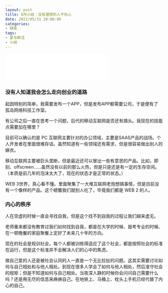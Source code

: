 ```yaml
---
layout: post
title: 8月小结｜没有理想的人不伤心
date: 2022/05/31 20:00:00
categories:
- 随笔
tags:
- 爱与鲜活
- 小结
---
```


<iframe frameborder="no" border="0" marginwidth="0" marginheight="0" width=330 height=86 src="//music.163.com/outchain/player?type=2&id=1305364671&auto=1&height=66"></iframe>

### 没有人知道我会怎么走向创业的道路

起因特别的简单，我需要发布一个APP，但是发布APP都需要公司，于是便有了 孤岛网络科技工作室。

有公司之后一直在思考一个问题，后代的移动互联网是否还有搞头。我现在的技能点需要加在哪里？

目前可以确认的是 PC 互联网主要针对的办公领域，主要是SAAS产品的战场。个人开发者在里面很难存话。虽然知道有一些领域还有需求，但是很容易做出别人的嫁衣。

移动互联网主要被巨头垄断，但是最近还可以冒出一些有意思的产品。比如，即刻、offscreen……虽然没有以前的那么火热，但是只是还是有一定的生存空间。（本质是前几年的泡沫太大了，现在的状态才是正常的状态。）

WEB 3世界，真心看不懂。里面聚集了一大堆互联网老炮想搞事情，但是目前没有一个像样的产品。这个螃蟹我们就别人吃了，毕竟我们都是 WEB 2 的人。

### 内心的秩序

人在空虚的时候一直会寻找自我，但是这个找不到自我的过程让我们越来虚无。

老师重来都没有教育过我们如何找到自我，都是在大学的时候、报考专业的时候、在一顿晚餐的家庭聚餐上定好了未来几十年的方向。

现在的社会是规训社会，每个人都被训练得适应了这个社会，都是按照社会的标准在运行，但是这个标准并不会解决人们的心中的焦虑。

做自己爱的人还是被社会认同的人一直是一个无比拉扯的问题。这其实需要讨论如何与自己相处和与他人相处。到现在很多人学会了如何与他人相处，然后准守社会的规矩；但是不知道如何与自己相处。当夜深人静的时候你会问问自己需要什么吗？还是用无尽的信息来麻痹自己。在地铁上、马桶上、枕头上手机已经代替了内心的自己。

